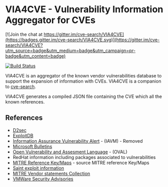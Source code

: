 # VIA4CVE - Vulnerability Information Aggregator for CVEs

[![Join the chat at https://gitter.im/cve-search/VIA4CVE](https://badges.gitter.im/cve-search/VIA4CVE.svg)](https://gitter.im/cve-search/VIA4CVE?utm_source=badge&utm_medium=badge&utm_campaign=pr-badge&utm_content=badge)

[![Build Status](https://travis-ci.org/cve-search/VIA4CVE.svg?branch=master)](https://travis-ci.org/cve-search/VIA4CVE)

VIA4CVE is an aggregator of the known vendor vulnerabilities database to support the expansion
of information with CVEs. VIA4CVE is a companion to [cve-search](https://github.com/cve-search/cve-search).

VIA4CVE generates a compiled JSON file containing the CVE which all the known references.

## References

* [D2sec](https://www.d2sec.com)
* [ExploitDB](https://www.exploit-db.com/)
* [Information Assurance Vulnerability Alert](http://www.arcyber.army.mil) - (IAVM) - Removed
* [Microsoft Bulletins](https://technet.microsoft.com/en-us/security/bulletins.aspx)
* [Open Vulnerability and Assesment Language](https://oval.cisecurity.org/) - (OVAL)
* RedHat information including packages associated to vulnerabilities
* [MITRE Reference Key/Maps](https://cve.mitre.org/data/refs/) - source MITRE reference Key/Maps
* [Saint exploit information](https://www.saintcorporation.com)
* [MITRE Vendor statements Collection](https://nvd.nist.gov/)
* [VMWare Security Advisories](https://www.vmware.com/)
